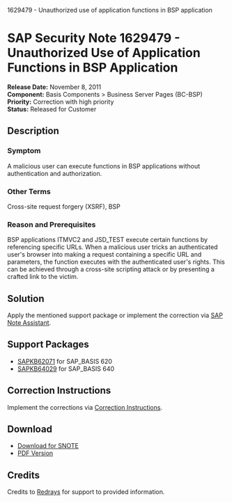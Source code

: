 1629479 - Unauthorized use of application functions in BSP application

# SAP Security Note 1629479 - Unauthorized Use of Application Functions in BSP Application

**Release Date:** November 8, 2011  
**Component:** Basis Components > Business Server Pages (BC-BSP)  
**Priority:** Correction with high priority  
**Status:** Released for Customer

## Description

### Symptom

A malicious user can execute functions in BSP applications without authentication and authorization.

### Other Terms

Cross-site request forgery (XSRF), BSP

### Reason and Prerequisites

BSP applications ITMVC2 and JSD_TEST execute certain functions by referencing specific URLs. When a malicious user tricks an authenticated user's browser into making a request containing a specific URL and parameters, the function executes with the authenticated user's rights. This can be achieved through a cross-site scripting attack or by presenting a crafted link to the victim.

## Solution

Apply the mentioned support package or implement the correction via [SAP Note Assistant](https://me.sap.com/).

## Support Packages

- [SAPKB62071](https://me.sap.com/supportpackage/SAPKB62071) for SAP_BASIS 620
- [SAPKB64029](https://me.sap.com/supportpackage/SAPKB64029) for SAP_BASIS 640

## Correction Instructions

Implement the corrections via [Correction Instructions](https://me.sap.com/corrins/0001629479/41).

## Download

- [Download for SNOTE](https://notesdownloads.sap.com/note/0040000009674262017)
- [PDF Version](https://me.sap.com/sap/support/sfm/notes/print/0001629479?language=en-US&token=7F9713107AEB9045ED88545DA04D0E85)

## Credits

Credits to [Redrays](https://redrays.io) for support to provided information.